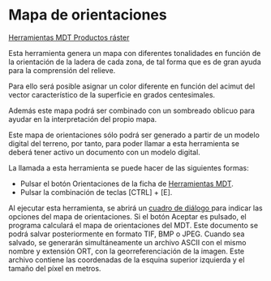 # Mapa de orientaciones

[Herramientas MDT Productos ráster](../fichas-de-herramientas/ficha-de-herramientas-mdt/)

Esta herramienta genera un mapa con diferentes tonalidades en función de la orientación de la ladera de cada zona, de tal forma que es de gran ayuda para la comprensión del relieve.

Para ello será posible asignar un color diferente en función del acimut del vector característico de la superficie en grados centesimales.

Además este mapa podrá ser combinado con un sombreado oblicuo para ayudar en la interpretación del propio mapa.

Este mapa de orientaciones sólo podrá ser generado a partir de un modelo digital del terreno, por tanto, para poder llamar a esta herramienta se deberá tener activo un documento con un modelo digital.

La llamada a esta herramienta se puede hacer de las siguientes formas:

*  Pulsar el botón  Orientaciones de la ficha de [Herramientas MDT](../fichas-de-herramientas/ficha-de-herramientas-mdt/).
*  Pulsar la combinación de teclas \[CTRL\] + \[E\].

Al ejecutar esta herramienta, se abrirá un [cuadro de diálogo ](../herramientas-mdt/mapa-de-orientaciones.md)para indicar las opciones del mapa de orientaciones. Si el botón Aceptar es pulsado, el programa calculará el mapa de orientaciones del MDT. Este documento se podrá salvar posteriormente en formato TIF, BMP o JPEG. Cuando sea salvado, se generarán simultáneamente un archivo ASCII con el mismo nombre y extensión ORT, con la georreferenciación de la imagen. Este archivo contiene las coordenadas de la esquina superior izquierda y el tamaño del píxel en metros.

